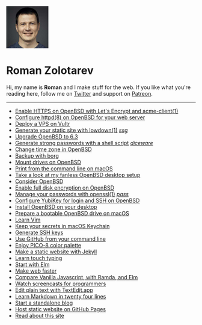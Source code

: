 <div class="picture"><img class="picture__avatar" src="/avatars/romanzolotarev.jpeg" width="112" height="112" alt="Avatar"></div>

# Roman Zolotarev

Hi, my name is **Roman** and I make stuff for the web. If you like what
you're reading here, <!-- subscribe to [my RSS feed](/rss.xml), --> follow me on
[Twitter](https://m.twitter.com/romanzolotarev) and support on
[Patreon](/patreon.html).



---

- [Enable HTTPS on OpenBSD with Let's Encrypt and acme-client(1)](/openbsd/acme-client.html "2018-04-13")
- [Configure httpd(8) on OpenBSD for your web server](/openbsd/webserver.html "2018-04-12")
- [Deploy a VPS on Vultr](/vultr.html "2018-04-11")
- [Generate your static site with lowdown(1)](/ssg.html "2018-04-07") _[ssg](/bin/ssg)_
- [Upgrade OpenBSD to 6.3](/openbsd/upgrade.html "2018-04-03")
- [Generate strong passwords with a shell script](/diceware.html "2018-03-30") _[diceware](/bin/diceware)_
- [Change time zone in OpenBSD](/openbsd/timezone.html "2018-03-16")
- [Backup with borg](/backup.html "2018-03-02")
- [Mount drives on OpenBSD](/openbsd/mount.html "2018-03-01")
- [Print from the command line on macOS](/macos/cups.html "2018-02-27")
- [Take a look at my fanless OpenBSD desktop setup](/setup.html "2017-11-17")
- [Consider OpenBSD](/openbsd/why.html "2017-11-15")
- [Enable full disk encryption on OpenBSD](/openbsd/fde.html "2017-11-02")
- [Manage your passwords with openssl(1)](/pass.html "2017-10-10") _[pass](/bin/pass)_
- [Configure YubiKey for login and SSH on OpenBSD](/openbsd/yubikey.html "2017-09-21")
- [Install OpenBSD on your desktop](/openbsd/install.html "2017-09-20")
- [Prepare a bootable OpenBSD drive on macOS](/macos/openbsd.html "2017-09-19")
- [Learn Vim](/vim.html "2017-08-26")
- [Keep your secrets in macOS Keychain](/macos/keychain.html "2017-05-16")
- [Generate SSH keys](/ssh.html "2017-05-01")
- [Use GitHub from your command line](/github.html "2017-04-16")
- [Enjoy PICO-8 color palette](/pico-8-color-palette/index.html "2016-12-04")
- [Make a static website with Jekyll](/jekyll.html "2016-11-22")
- [Learn touch typing](/typing.html "2016-11-19")
- [Start with Elm](/elm.html "2016-11-14")
- [Make web faster](/fast.html "2016-11-13")
- [Compare Vanilla Javascript, with Ramda, and Elm](/pagination.html "2016-10-26")
- [Watch screencasts for programmers](/screencasts.html "2016-10-25")
- [Edit plain text with TextEdit.app](/macos/textedit.html "2016-09-17")
- [Learn Markdown in twenty four lines](/markdown.html "2016-08-30")
- [Start a standalone blog](/standalone.html "2016-08-23")
- [Host static website on GitHub Pages](/github-pages.html "2016-08-18")
- [Read about this site](/about.html "2016-08-01")
